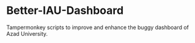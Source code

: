 # Better-IAU-Dashboard
 Tampermonkey scripts to improve and enhance the buggy dashboard of Azad University.
